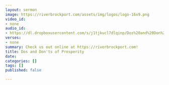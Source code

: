 ```yaml
---
layout: sermon
image: https://riverbrockport.com/assets/img/logos/logo-16x9.png
video_id:
- none
audio_id:
- https://dl.dropboxusercontent.com/s/j1tjkucl7dlqinp/Dos%20and%20Don%27ts%20of%20Prosperity.mp3?dl=0
verses:
- none
summary: Check us out online at https://riverbrockport.com!
title: Dos and Don'ts of Prosperity
date: 
categories: []
tags: []
published: false

---
```


